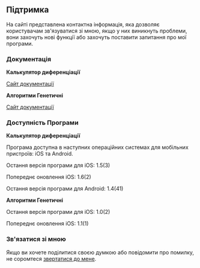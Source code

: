 ## Підтримка

На сайті представлена контактна інформація, яка дозволяє користувачам зв'язуватися зі мною, якщо у них виникнуть проблеми, вони захочуть нові функції або захочуть поставити запитання про мої програми.

### Документація

**Калькулятор диференціації**

[Сайт документації](https://www.taketechease.com/differentiation/differentiation-calculator-uk.html)

**Алгоритми Генетичні**

[Сайт документації](https://www.taketechease.com/optfinder/genetic-algorithms.html)

### Доступність Програми

**Калькулятор диференціації**

Програма доступна в наступних операційних системах для мобільних пристроїв: iOS та Android.

Остання версія програми для iOS: 1.5(3)

Попереднє оновлення iOS: 1.6(2)

Остання версія програми для Android: 1.4(41)

**Алгоритми Генетичні**

Остання версія програми для iOS: 1.0(2)

Попереднє оновлення iOS: 1.1(1)

### Зв'язатися зі мною
Якщо ви хочете поділитися своєю думкою або повідомити про помилку, не соромтеся [звертатися до мене](mailto:i.d.kosinska@gmail.com).
